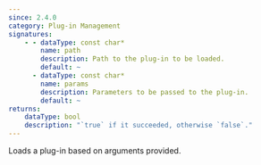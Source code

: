 ```yaml
---
since: 2.4.0
category: Plug-in Management
signatures:
    - - dataType: const char*
        name: path
        description: Path to the plug-in to be loaded.
        default: ~
      - dataType: const char*
        name: params
        description: Parameters to be passed to the plug-in.
        default: ~
returns:
    dataType: bool
    description: "`true` if it succeeded, otherwise `false`."
---
```


Loads a plug-in based on arguments provided.
